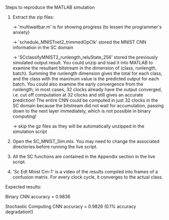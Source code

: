 Steps to reproduce the MATLAB simulation

1) Extract the zip files:

   -> 'multiwaitbar.m' is for showing progress (to lessen the programmer's anxiety)

   -> 'schedule_MNISTnet2_trimmedOpClk' stored the MNIST CNN information in the SC domain

   -> 'SCclassifyMNIST2_runlength_reluState_256' stored the previously simulated output result. You could unzip and load it into MATLAB to examine the resultant bitstream in the dimension of (class, runlength, batch). Summing the runlength dimension gives the total for each class, and the class with the maximum value is the predicted output for each batch. You could also examine the early convergence from the runlength; in most cases, 32 clocks already have the output converged, i.e. cut off computation at 32 clocks and still gives an accurate prediction! The entire CNN could be computed in just 32 clocks in the SC domain because the bitstream did not wait for accumulation, passing down to the next layer immediately, which is not possible in binary computing!

   -> skip the gz files as they will be automatically unzipped in the simulation script

3) Open the SC_MNIST_Sim.mlx. You may need to change the associated directories before running the live script.

4) All the SC functions are contained in the Appendix section in the live script.

5) 'Sc Edt Mnist Cm-1' is a video of the results compiled into frames of a confusion matrix. For every clock cycle, it converges to the actual class.

Expected results:

Binary CNN accuracy = 0.9836

Stochastic Computing CNN accuracy = 0.9826 (0.1% accuracy degradation!)
